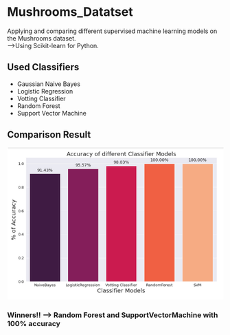 # Mushrooms_Datatset
Applying and comparing different supervised machine learning models on the Mushrooms dataset.
</br> -->Using Scikit-learn for Python.
## Used Classifiers
- Gaussian Naive Bayes
- Logistic Regression
- Votting Classifier
- Random Forest
- Support Vector Machine
## Comparison Result
![alt text](https://github.com/HediaBougi/Mushrooms_Datatset/blob/master/mushroomdataset.png)
### Winners!! --> Random Forest and SupportVectorMachine with 100% accuracy
